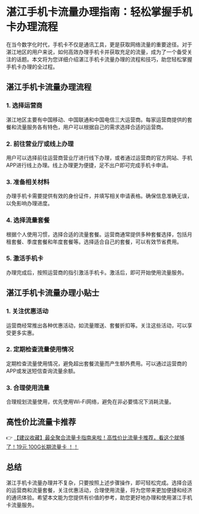 # 湛江手机卡流量办理指南：轻松掌握手机卡办理流程

在当今数字化时代，手机卡不仅是通讯工具，更是获取网络流量的重要途径。对于湛江地区的用户来说，如何高效办理手机卡并获取充足的流量，成为了一个备受关注的话题。本文将为您详细介绍湛江手机卡流量办理的流程和技巧，助您轻松掌握手机卡办理的全过程。

## 湛江手机卡流量办理流程

### 1. 选择运营商
湛江地区主要有中国移动、中国联通和中国电信三大运营商。每家运营商提供的套餐和流量服务各有特色，用户可以根据自己的需求选择合适的运营商。

### 2. 前往营业厅或线上办理
用户可以选择前往运营商营业厅进行线下办理，或者通过运营商的官方网站、手机APP进行线上办理。线上办理更为便捷，足不出户即可完成手机卡申请。

### 3. 准备相关材料
办理手机卡需要提供有效的身份证件，并填写相关申请表格。确保信息准确无误，以免影响办理进度。

### 4. 选择流量套餐
根据个人使用习惯，选择合适的流量套餐。运营商通常提供多种套餐选择，包括月租套餐、季度套餐和年度套餐等。选择适合自己的套餐，可以有效节省费用。

### 5. 激活手机卡
办理完成后，按照运营商的指引激活手机卡。激活后，即可开始使用流量服务。

## 湛江手机卡流量办理小贴士

### 1. 关注优惠活动
运营商经常推出各种优惠活动，如流量赠送、套餐折扣等。关注这些活动，可以享受更多实惠。

### 2. 定期检查流量使用情况
定期检查流量使用情况，避免超出套餐流量而产生额外费用。可以通过运营商的APP或发送短信查询流量余额。

### 3. 合理使用流量
合理规划流量使用，优先使用Wi-Fi网络，避免在非必要情况下消耗流量。

## 高性价比流量卡推荐

👉 [【建议收藏】最全聚合流量卡指南来啦！高性价比流量卡推荐，看这个就够了！19元 100G长期流量卡 ！！](https://bit.ly/Liuliangka)

## 总结

湛江手机卡流量办理并不复杂，只要按照上述步骤操作，即可轻松完成。选择合适的运营商和流量套餐，关注优惠活动，合理使用流量，将为您带来更加便捷和经济的通讯体验。希望本文能为您提供有价值的参考，助您更好地办理和使用湛江手机卡流量服务。